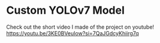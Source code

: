# Custom YOLOv7 Model

Check out the short video I made of the project on youtube! https://youtu.be/3KE0BVeuIow?si=7QaJGdcyKhiirg7q
